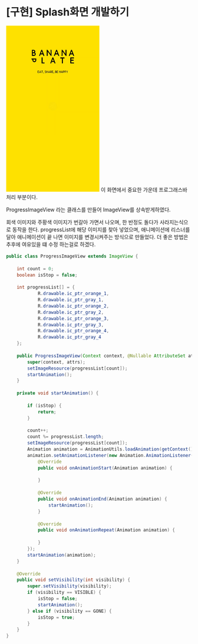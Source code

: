 # [구현] Splash화면 개발하기
![스플레시 화면](./splash.gif)
이 화면에서 중요한 가운데 프로그래스바 처리 부분이다.

ProgressImageView 라는 클래스를 만들어 ImageView를 상속받게하였다.

회색 이미지와 주황색 이미지가 번갈아 가면서 나오며, 한 반정도 돌다가 사라지는식으로 동작을 한다.
progressList에 해당 이미지를 찾아 넣었으며, 애니메이션에 리스너를 달아 애니메이션이 끝
나면 이미지를 변경시켜주는 방식으로 만들었다. 더 좋은 방법은 추후에 여유있을 떄 수정
하는걸로 하겠다.

```java
public class ProgressImageView extends ImageView {

    int count = 0;
    boolean isStop = false;

    int progressList[] = {
            R.drawable.ic_ptr_orange_1,
            R.drawable.ic_ptr_gray_1,
            R.drawable.ic_ptr_orange_2,
            R.drawable.ic_ptr_gray_2,
            R.drawable.ic_ptr_orange_3,
            R.drawable.ic_ptr_gray_3,
            R.drawable.ic_ptr_orange_4,
            R.drawable.ic_ptr_gray_4
    };

    public ProgressImageView(Context context, @Nullable AttributeSet attrs) {
        super(context, attrs);
        setImageResource(progressList[count]);
        startAnimation();
    }

    private void startAnimation() {

        if (isStop) {
            return;
        }

        count++;
        count %= progressList.length;
        setImageResource(progressList[count]);
        Animation animation = AnimationUtils.loadAnimation(getContext(), R.anim.rotation);
        animation.setAnimationListener(new Animation.AnimationListener() {
            @Override
            public void onAnimationStart(Animation animation) {

            }

            @Override
            public void onAnimationEnd(Animation animation) {
                startAnimation();
            }

            @Override
            public void onAnimationRepeat(Animation animation) {

            }
        });
        startAnimation(animation);
    }

    @Override
    public void setVisibility(int visibility) {
        super.setVisibility(visibility);
        if (visibility == VISIBLE) {
            isStop = false;
            startAnimation();
        } else if (visibility == GONE) {
            isStop = true;
        }
    }
}
```